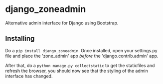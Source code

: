 # django_zoneadmin
Alternative admin interface for Django using Bootstrap.

## Installing

Do a `pip install django_zoneadmin`. Once installed, open your settings.py file and place the 'zone_admin' app *before* the 'django.contrib.admin' app.

After that, do a `python manage.py collectstatic` to get the staticfiles and refresh the browser, you should now see that the styling of the admin interface has changed.
